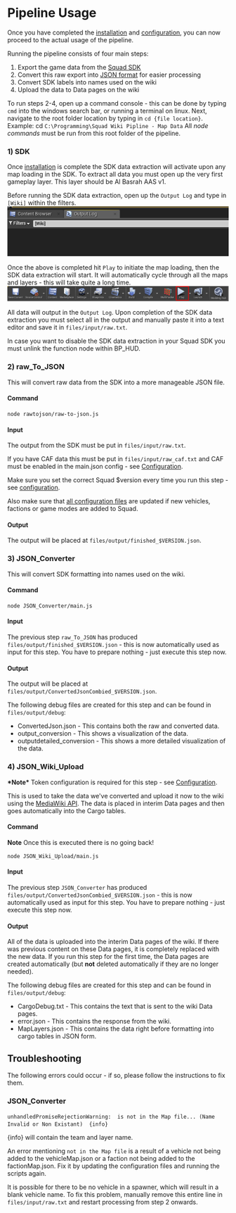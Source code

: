 
# Pipeline Usage
Once you have completed the [installation](doc/installation.md) and [configuration](doc/configuration.md), you can now proceed to the actual usage of the pipeline.

Running the pipeline consists of four main steps:
1. Export the game data from the [Squad SDK](https://squad.gamepedia.com/Squad_SDK)
2. Convert this raw export into [JSON format](https://en.wikipedia.org/wiki/JSON) for easier processing
3. Convert SDK labels into names used on the wiki
4. Upload the data to Data pages on the wiki

To run steps 2-4, open up a command console - this can be done by typing `cmd` into the windows search bar, or running a terminal on linux. Next, navigate to the root folder location by typing in `cd {file location}`. Example: cd `C:\Programming\Squad Wiki Pipline - Map Data`
All *node commands* must be run from this root folder of the pipeline.









### 1) SDK
Once [installation](/doc/installation.md) is complete the SDK data extraction will activate upon any map loading in the SDK. To extract all data you must open up the very first gameplay layer. This layer should be Al Basrah AAS v1.

Before running the SDK data extraction, open up the `Output Log` and type in `[Wiki]` within the filters. ![Output Filter](/doc/images/sdk/sdk_output.png)

Once the above is completed hit `Play` to initiate the map loading, then the SDK data extraction will start. It will automatically cycle through all the maps and layers - this will take quite a long time. ![Hit Play](/doc/images/sdk/sdk_play.png)

All data will output in the `Output Log`. Upon completion of the SDK data extraction you must select all in the output and manually paste it into a text editor and save it in `files/input/raw.txt`.

In case you want to disable the SDK data extraction in your Squad SDK you must unlink the function node within BP_HUD.

### 2) raw_To_JSON
This will convert raw data from the SDK into a more manageable JSON file.

#### Command
```
node rawtojson/raw-to-json.js
```
#### Input
The output from the SDK must be put in `files/input/raw.txt`.

If you have CAF data this must be put in `files/input/raw_caf.txt` and CAF must be enabled in the main.json config - see [Configuration](doc/configuration.md#main.json).

Make sure you set the correct Squad $version every time you run this step - see [configuration](doc/configuration.md).

Also make sure that [all configuration files](doc/configuration.md) are updated if new vehicles, factions or game modes are added to Squad.

#### Output
The output will be placed at `files/output/finished_$VERSION.json`.










### 3) JSON_Converter
This will convert SDK formatting into names used on the wiki.

#### Command
```
node JSON_Converter/main.js
```
#### Input
The previous step `raw_To_JSON` has produced `files/output/finished_$VERSION.json` - this is now automatically used as input for this step. You have to prepare nothing - just execute this step now.

#### Output
The output will be placed at `files/output/ConvertedJsonCombied_$VERSION.json`.

The following debug files are created for this step and can be found in `files/output/debug`:

* ConvertedJson.json    	- This contains both the raw and converted data.
* output_conversion     	- This shows a visualization of the data.
* outputdetailed_conversion - This shows a more detailed visualization of the data.












### 4) JSON_Wiki_Upload
**\*Note\*** Token configuration is required for this step - see [Configuration](doc/configuration.md#Tokens).

This is used to take the data we've converted and upload it now to the wiki using the [MediaWiki API](https://www.mediawiki.org/wiki/API:Main_page). The data is placed in interim Data pages and then goes automatically into the Cargo tables.

#### Command
**Note** Once this is executed there is no going back!
```
node JSON_Wiki_Upload/main.js
```
#### Input
The previous step `JSON_Converter` has produced `files/output/ConvertedJsonCombied_$VERSION.json` - this is now automatically used as input for this step. You have to prepare nothing - just execute this step now.

#### Output
All of the data is uploaded into the interim Data pages of the wiki. If there was previous content on these Data pages, it is completely replaced with the new data. If you run this step for the first time, the Data pages are created automatically (but **not** deleted automatically if they are no longer needed).

The following debug files are created for this step and can be found in `files/output/debug`:

* CargoDebug.txt - This contains the text that is sent to the wiki Data pages.
* error.json 	- This contains the response from the wiki.
* MapLayers.json - This contains the data right before formatting into cargo tables in JSON form.













## Troubleshooting
The following errors could occur - if so, please follow the instructions to fix them.

### JSON_Converter
`unhandledPromiseRejectionWarning:  is not in the Map file... (Name Invalid or Non Existant)  {info}`

{info} will contain the team and layer name.

An error mentioning `not in the Map file` is a result of a vehicle not being added to the vehicleMap.json or a faction not being added to the factionMap.json. Fix it by updating the configuration files and running the scripts again.

It is possible for there to be no vehicle in a spawner, which will result in a blank vehicle name. To fix this problem, manually remove this entire line in `files/input/raw.txt` and restart processing from step 2 onwards.

